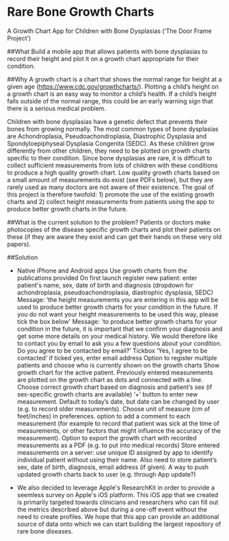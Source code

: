 # Rare Bone Growth Charts

A Growth Chart App for Children with Bone Dysplasias (‘The Door Frame Project’)

##What
Build a mobile app that allows patients with bone dysplasias to record their height and plot it on a growth chart appropriate for their condition.

##Why
A growth chart is a chart that shows the normal range for height at a given age (https://www.cdc.gov/growthcharts/). Plotting a child’s height on a growth chart is an easy way to monitor a child’s health. If a child’s height falls outside of the normal range, this could be an early warning sign that there is a serious medical problem.

Children with bone dysplasias have a genetic defect that prevents their bones from growing normally. The most common types of bone dysplasias are Achondroplasia, Pseudoachondroplasia, Diastrophic Dysplasia and Spondyloepiphyseal Dysplasia Congenita (SEDC). As these children grow differently from other children, they need to be plotted on growth charts specific to their condition. Since bone dysplasias are rare, it is difficult to collect sufficient measurements from lots of children with these conditions to produce a high quality growth chart. Low quality growth charts based on a small amount of measurements do exist (see PDFs below), but they are rarely used as many doctors are not aware of their existence. The goal of this project is therefore twofold: 1) promote the use of the existing growth charts and 2) collect height measurements from patients using the app to produce better growth charts in the future.

##What is the current solution to the problem?
Patients or doctors make photocopies of the disease specific growth charts and plot their patients on these (if they are aware they exist and can get their hands on these very old papers). 

##Solution
- Native iPhone and Android apps
Use growth charts from the publications provided
On first launch register new patient:
enter patient's name, sex, date of birth and diagnosis (dropdown for achondroplasia, pseudoachondroplasia, diastrophic dysplasia, SEDC)
Message: ‘the height measurements you are entering in this app will be used to produce better growth charts for your condition in the future. If you do not want your height measurements to be used this way, please tick the box below'
Message: 'to produce better growth charts for your condition in the future, it is important that we confirm your diagnosis and get some more details on your medical history. We would therefore like to contact you by email to ask you a few questions about your condition. Do you agree to be contacted by email?’ Tickbox ‘Yes, I agree to be contacted’ if ticked yes, enter email address
Option to register multiple patients and choose who is currently shown on the growth charts
Show growth chart for the active patient. Previously entered measurements are plotted on the growth chart as dots and connected with a line. Choose correct growth chart based on diagnosis and patient’s sex (if sex-specific growth charts are available)
‘+’ button to enter new measurement. Default to today’s date, but date can be changed by user (e.g. to record older measurements). Choose unit of measure (cm of feet/inches) in preferences.
option to add a comment to each measurement (for example to record that patient was sick at the time of measurements, or other factors that might influence the accuracy of the measurement).
Option to export the growth chart with recorded measurements as a PDF (e.g. to put into medical records)
Store entered measurements on a server: use unique ID assigned by app to identify individual patient without using their name. Also need to store patient’s sex, date of birth, diagnosis, email address (if given).
A way to push updated growth charts back to user (e.g. through App update?)

- We also decided to leverage Apple's ResearchKit in order to provide a seemless survey on Apple's iOS platform. This iOS app that we created is primarily targeted towards clinicians and researchers who can fill out the metrics described above but during a one-off event without the need to create profiles. We hope that this app can provide an additional source of data onto which we can start building the largest repository of rare bone diseases.
